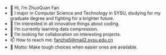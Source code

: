 - 👋 Hi, I’m ZhuoQuan Fan
- 📕 I major in Computer Science and Technology in SYSU, studying for my graduate degree and fighting for a brighter future.
- 👀 I’m interested in all innovative things about coding.
- 🌱 I’m currently learning data compression.
- 💞️ I’m looking for collaboration on interesting projects.
- 📫 How to reach me: fanzhq5@mail2.sysu.edu.cn
- 📕 Motto: Make tough choices when easier ones are available.


